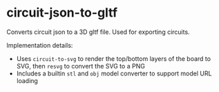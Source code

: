 # circuit-json-to-gltf

Converts circuit json to a 3D gltf file. Used for exporting circuits.

Implementation details:

- Uses `circuit-to-svg` to render the top/bottom layers of the board to SVG, then `resvg` to convert the SVG to a PNG
- Includes a builtin `stl` and `obj` model converter to support model URL loading
